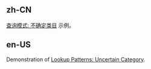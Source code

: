 ## zh-CN

[查询模式: 不确定类目](https://ant.design/docs/spec/reaction#lookup-patterns) 示例。

## en-US

Demonstration of [Lookup Patterns: Uncertain Category](https://ant.design/docs/spec/reaction#lookup-patterns).
